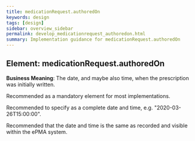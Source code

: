 ```yaml
---
title: medicationRequest.authoredOn
keywords: design
tags: [design]
sidebar: overview_sidebar
permalink: develop_medicationrequest_authoredon.html
summary: Implementation guidance for medicationRequest.authoredOn
---
```


## Element: medicationRequest.authoredOn

**Business Meaning**: The date, and maybe also time, when the prescription was initially written.

Recommended as a mandatory element for most implementations.

Recommended to specify as a complete date and time, e.g. "2020-03-26T15:00:00".

Recommended that the date and time is the same as recorded and visible within the ePMA system.
